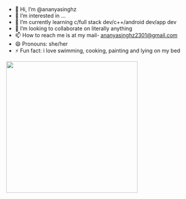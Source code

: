 - 👋 Hi, I’m @ananyasinghz
- 👀 I’m interested in ...
- 🌱 I’m currently learning c/full stack dev/c++/android dev/app dev
- 💞️ I’m looking to collaborate on literally anything
- 📫 How to reach me is at my mail- ananyasinghz2301@gmail.com
- 😄 Pronouns: she/her
- ⚡ Fun fact: i love swimming, cooking, painting and lying on my bed

<!---
ananyasinghz/ananyasinghz is a ✨ special ✨ repository because its `README.md` (this file) appears on your GitHub profile.
You can click the Preview link to take a look at your changes.
--->



<p>
  <img src="https://api.vaunt.dev/v1/github/entities/{{ananyasinghz}}/achievements?format=svg&limit=3" width="350" />
</p>

